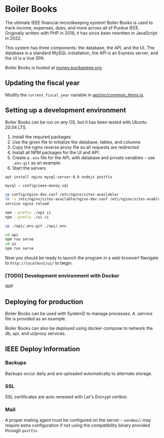 # Boiler Books

The ultimate IEEE financial recordkeeping system! Boiler Books is used to track income, expenses, dues, and more across all of Purdue IEEE. Originally written with PHP in 2016, it has since been rewritten in JavaScript in 2022.

This system has three components: the database, the API, and the UI. The database is a standard MySQL installation, the API is an Express server, and the UI is a Vue SPA.

Boiler Books is hosted at [money.purdueieee.org](https://money.purdueieee.org).

## Updating the fiscal year

Modify the `current_fiscal_year` variable in [api/src/common_items.js](https://github.com/PurdueIEEE/boilerbooks/blob/master/api/src/common_items.js#L66).


## Setting up a development environment

Boiler Books can be run on any OS, but it has been tested with Ubuntu 20.04 LTS.

1. Install the required packages
2. Use the given file to initialize the database, tables, and columns
3. Copy the nginx reverse proxy file so all requests are redirected
4. Install all NPM packages for the UI and API:
5. Create a `.env` file for the API, with database and private variables - use `.env.git` as an example:
6. Start the servers

```sh
apt install nginx mysql-server-8.0 nodejs postfix

mysql < config/ieee-money.sql

cp config/nginx-dev.conf /etc/nginx/sites-available/
ln -s /etc/nginx/sites-available/nginx-dev.conf /etc/nginx/sites-enabled/ieee-money-dev.conf
service nginx reload

npm --prefix ./api ci
npm --prefix ./ui ci

cp ./api/.env.git ./api/.env

cd api
npm run serve
cd ui
npm run serve
```

Now you should be ready to launch the program in a web browser! Navigate to `http://localhost/ui/` to begin.

### \[TODO\] Development environment with Docker

WIP

## Deploying for production

Boiler Books can be used with SystemD to manage processes. A .service file is provided as an example.

Boiler Books can also be deployed using docker-compose to network the db, api, and ui/proxy services.

## IEEE Deploy Information

### Backups

Backups occur daily and are uploaded automatically to alternate storage.

### SSL

SSL certificates are auto renewed with Let's Encrypt certbot.

### Mail

A proper mailing agent must be configured on the server - `sendmail` may require extra configuration if not using the compatibility binary provided through `postfix`
